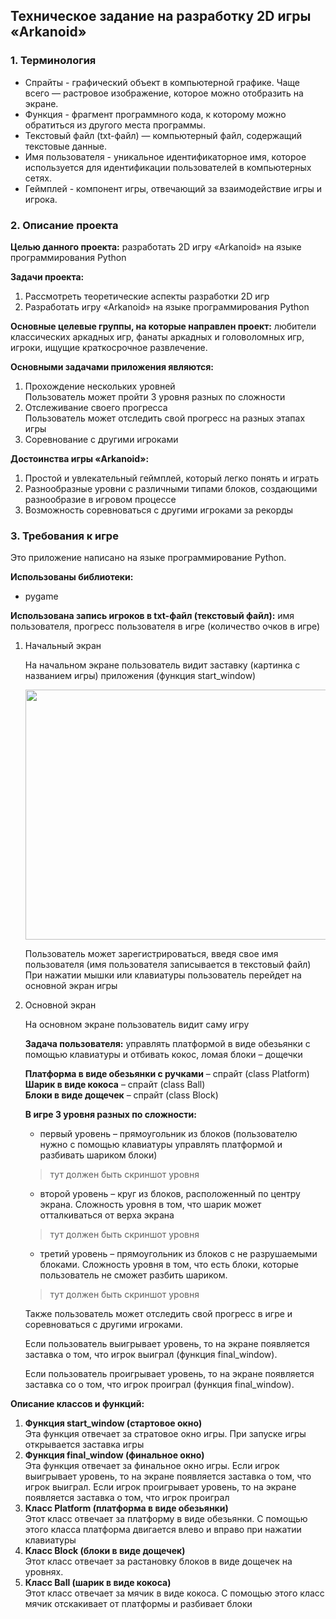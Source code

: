 ## Техническое задание на разработку 2D игры «Arkanoid»
### **1.	Терминология**  
* Спрайты - графический объект в компьютерной графике. Чаще всего — растровое изображение, которое можно отобразить на экране.  
* Функция - фрагмент программного кода, к которому можно обратиться из другого места программы.  
* Текстовый файл (txt-файл) — компьютерный файл, содержащий текстовые данные.  
* Имя пользователя - уникальное идентификаторное имя, которое используется для идентификации пользователей в компьютерных сетях.  
* Геймплей - компонент игры, отвечающий за взаимодействие игры и игрока.  
  	
### **2.	Описание проекта**

**Целью данного проекта:** разработать 2D игру «Arkanoid» на языке программирования Python

**Задачи проекта:**  
1.	Рассмотреть теоретические аспекты разработки 2D игр  
2.	Разработать игру «Arkanoid» на языке программирования Python

**Основные целевые группы, на которые направлен проект:** любители классических аркадных игр, фанаты аркадных и головоломных игр, игроки, ищущие краткосрочное развлечение.

**Основными задачами приложения являются:**
1.	Прохождение нескольких уровней  
    Пользователь может пройти 3 уровня разных по сложности
2.	Отслеживание своего прогресса  
    Пользователь может отследить свой прогресс на разных этапах игры
3.	Соревнование с другими игроками

**Достоинства игры «Arkanoid»:**
1. Простой и увлекательный геймплей, который легко понять и играть
2. Разнообразные уровни с различными типами блоков, создающими разнообразие в игровом процессе
3. Возможность соревноваться с другими игроками за рекорды
   
### **3.	Требования к игре**

Это приложение написано на языке программирование Python.

**Использованы библиотеки:**
- pygame

**Использована запись игроков в txt-файл (текстовый файл):** имя пользователя, прогресс пользователя в игре (количество очков в игре)

1. Начальный экран
   
   На начальном экране пользователь видит заставку (картинка с названием игры) приложения (функция start_window)
   
   <image src="https://github.com/millfsw/Arkanoid/assets/145267104/7750074e-5d3e-49ae-81f8-33f50a0c3f71" width="600" height="400">

   Пользователь может зарегистрироваться, введя свое имя пользователя (имя пользователя записывается в текстовый файл)  
   При нажатии мышки или клавиатуры пользователь перейдет на основной экран игры

3. Основной экран

   На основном экране пользователь видит саму игру

   **Задача пользователя:** управлять платформой в виде обезьянки с помощью клавиатуры и отбивать кокос, ломая блоки – дощечки

   **Платформа в виде обезьянки с ручками** – спрайт (class Platform)  
   **Шарик в виде кокоса** – спрайт (class Ball)  
   **Блоки в виде дощечек** – спрайт (class Block)  

   **В игре 3 уровня разных по сложности:**
   - первый уровень – прямоугольник из блоков (пользователю нужно с помощью клавиатуры управлять платформой и разбивать шариком блоки)  
   > тут должен быть скриншот уровня
   - второй уровень – круг из блоков, расположенный по центру экрана. Сложность уровня в том, что шарик может отталкиваться от верха экрана  
   > тут должен быть скриншот уровня
   - третий уровень – прямоугольник из блоков с не разрушаемыми блоками. Сложность уровня в том, что есть блоки, которые пользователь не сможет разбить шариком.  
   > тут должен быть скриншот уровня
   
   Также пользователь может отследить свой прогресс в игре и соревноваться с другими игроками.
   
   Если пользователь выигрывает уровень, то на экране появляется заставка о том, что игрок выиграл (функция final_window).
   
   Если пользователь проигрывает уровень, то на экране появляется заставка со о том, что игрок проиграл (функция final_window).

**Описание классов и функций:**
1. **Функция start_window (стартовое окно)**   
Эта функция отвечает за стратовое окно игры. При запуске игры открывается заставка игры
2. **Функция final_window (финальное окно)**    
Эта функция отвечает за финальное окно игры. Если игрок выигрывает уровень, то на экране появляется заставка о том, что игрок выиграл. Если игрок проигрывает уровень, то на экране появляется заставка о том, что игрок проиграл
3. **Класс Platform (платформа в виде обезьянки)**  
Этот класс отвечает за платформу в виде обезьянки. С помощью этого класса платформа двигается влево и вправо при нажатии клавиатуры
4. **Класс Block (блоки в виде дощечек)**   
Этот класс отвечает за растановку блоков в виде дощечек на уровнях.
5. **Класс Ball (шарик в виде кокоса)**    
Этот класс отвечает за мячик в виде кокоса. С помощью этого класс мячик отскакивает от платформы и разбивает блоки
    

